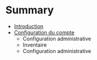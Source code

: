 # Summary

* [Introduction](README.md)
* [Configuration du compte](configuration_du_compte.md)
   * Configuration administrative
   * Inventaire
   * Configuration administrative

